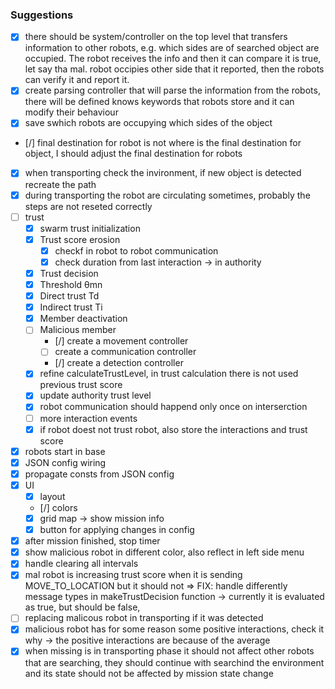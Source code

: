 ### Suggestions

- [x] there should be system/controller on the top level that transfers information to other robots, e.g. which sides are of searched object are occupied. The robot receives the info and then it can compare it is true, let say tha mal. robot occipies other side that it reported, then the robots can verify it and report it.
- [x] create parsing controller that will parse the information from the robots, there will be defined knows keywords that robots store and it can modify their behaviour
- [x] save swhich robots are occupying which sides of the object
- [/] final destination for robot is not where is the final destination for object, I should adjust the final destination for robots
- [x] when transporting check the invironment, if new object is detected recreate the path
- [x] during transporting the robot are circulating sometimes, probably the steps are not reseted correctly
- [ ] trust
  - [x] swarm trust initialization
  - [x] Trust score erosion
    - [x] checkf in robot to robot communication
    - [x] check duration from last interaction -> in authority
  - [x] Trust decision
  - [x] Threshold θmn
  - [x] Direct trust Td
  - [x] Indirect trust Ti
  - [x] Member deactivation
  - [ ] Malicious member
    - [/] create a movement controller
    - [ ] create a communication controller
    - [/] create a detection controller
  - [x] refine calculateTrustLevel, in trust calculation there is not used previous trust score
  - [x] update authority trust level
  - [x] robot communication should happend only once on interserction
  - [ ] more interaction events
  - [x] if robot doest not trust robot, also store the interactions and trust score
- [x] robots start in base
- [x] JSON config wiring
- [x] propagate consts from JSON config
- [x] UI
  - [x] layout
  - [/] colors
  - [x] grid map -> show mission info
  - [x] button for applying changes in config
- [x] after mission finished, stop timer
- [x] show malicious robot in different color, also reflect in left side menu
- [x] handle clearing all intervals
- [x] mal robot is increasing trust score when it is sending MOVE_TO_LOCATION but it should not => FIX: handle differently message types in makeTrustDecision function -> currently it is evaluated as true, but should be false,
- [ ] replacing malicous robot in transporting if it was detected
- [x] malicious robot has for some reason some positive interactions, check it why -> the positive interactions are because of the average
- [x] when missing is in transporting phase it should not affect other robots that are searching, they should continue with searchind the environment and its state should not be affected by mission state change
